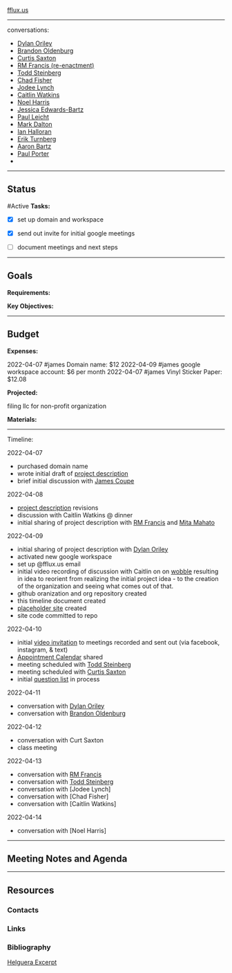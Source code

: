 [fflux.us](https://fflux.us)

---
conversations:
* [Dylan Oriley](https://youtu.be/DPEP5aq-NKY)
* [Brandon Oldenburg](https://youtu.be/PCOp2d2Xlmo)
* [Curtis Saxton](https://youtu.be/l2hDy_OJNYU)
* [RM Francis (re-enactment)](https://youtu.be/oWFNSsffOmE)
* [Todd Steinberg](https://youtu.be/tZX3hLM2JiM)
* [Chad Fisher](https://youtu.be/Qf9erZQVj9Q)
* [Jodee Lynch](https://youtu.be/YSUsUfxXkII)
* [Caitlin Watkins](https://youtu.be/SeYC72l_G6g)
* [Noel Harris](https://youtu.be/Ui1rUTdmR1Q)
* [Jessica Edwards-Bartz](https://youtu.be/l27Ahc9THQI)
* [Paul Leicht](https://youtu.be/2YPcx4uR_h0)
* [Mark Dalton](https://youtu.be/_wsWkbzuK3g)
* [Ian Halloran](https://youtu.be/vrQHqM8z2UE)
* [Erik Turnberg](https://youtu.be/GyGlzK36QuU)
* [Aaron Bartz](https://youtu.be/uhh6NHs_3bo)
* [Paul Porter](https://youtu.be/1a6TTYBHoU8)
* 

---
## Status
#Active 
**Tasks:**
- [x] set up domain and workspace
- [x] send out invite for initial google meetings
- [ ] document meetings and next steps



---
## Goals 
**Requirements:**

**Key Objectives:**

---
## Budget
**Expenses:**

2022-04-07 #james Domain name: $12
2022-04-09 #james google workspace account: $6 per month
2022-04-07 #james Vinyl Sticker Paper: $12.08




**Projected:**

filing llc for non-profit organization

**Materials:**


---
Timeline:

2022-04-07
- purchased domain name
- wrote initial draft of [project description](https://github.com/ffluxus/org/blob/main/initial-project-description.md)
- brief initial discussion with [James Coupe](http://jamescoupe.com/)

2022-04-08
- [project description](https://github.com/ffluxus/org/blob/main/initial-project-description.md) revisions
- discussion with Caitlin Watkins @ dinner
- initial sharing of project description with [RM Francis](https://www.rmfrancis.net/) and [Mita Mahato](https://mitamahato.com/)

2022-04-09
- initial sharing of project description with [Dylan Oriley](https://www.invmntn.com/)
- activated new google workspace 
- set up @fflux.us email
- initial video recording of discussion with Caitlin on on [wobble](https://youtu.be/wFOjesiXP7s) resulting in idea to reorient from realizing the initial project idea - to the creation of the organization and seeing what comes out of that.
- github oranization and org repository created
- this timeline document created
- [placeholder site](https://fflux.us) created
- site code committed to repo

2022-04-10
- initial [video invitation](https://youtu.be/AaGrtUdKXHE) to meetings recorded and sent out (via facebook, instagram, & text)
- [Appointment Calendar](https://calendar.google.com/calendar/u/0/selfsched?sstoken=UU95WWtMQm9xbzZJfGRlZmF1bHR8YjU2MWEzMzQzZjRiODNlYWU4N2IzMTk1YzA4ZGEwMGY) shared
- meeting scheduled with [Todd Steinberg](https://praisefloyd.com/)
- meeting scheduled with [Curtis Saxton](https://thecreativefinder.com/saxdes)
- initial [question list](https://github.com/ffluxus/ffluxus/blob/main/initial-questions.md) in process

2022-04-11
- conversation with [Dylan Oriley](https://www.invmntn.com/)
- conversation with [Brandon Oldenburg](https://en.wikipedia.org/wiki/Brandon_Oldenburg)

2022-04-12
- conversation with Curt Saxton
- class meeting

2022-04-13
- conversation with [RM Francis](https://www.rmfrancis.net/)
- conversation with [Todd Steinberg](https://praisefloyd.com/)
- conversation with [Jodee Lynch]
- conversation with [Chad Fisher]
- conversation with [Caitlin Watkins]

2022-04-14
- conversation with [Noel Harris]

---
## Meeting Notes and Agenda

---
## Resources
### Contacts
### Links
### Bibliography
  [Helguera Excerpt](https://drive.google.com/file/d/1fXFmSEvjyrxiqz4hTnthXBLoIjKupbol/view?usp=sharing)
